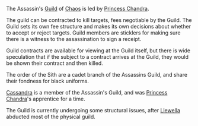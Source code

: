 The Assassin's [Guild](ChaosGuilds#assassins) of [Chaos](CourtsOfChaos) is led by [Princess Chandra](PrincessChandraOfAssassins).

The guild can be contracted to kill targets, fees negotiable by the Guild.  The Guild sets its own fee structure and makes its own decisions about whether to accept or reject targets. Guild members are sticklers for making sure there is a witness to the assassination to sign a receipt.

Guild contracts are available for viewing at the Guild itself, but there is wide speculation that if the subject to a contract arrives at the Guild, they would be shown their contract and then killed.

The order of the Sith are a cadet branch of the Assassins Guild, and share their fondness for black uniforms.

[Cassandra](CassandraOfCorwin) is a member of the Assassin's Guild, and was [Princess Chandra](PrincessChandraOfAssassins)'s apprentice for a time.

The Guild is currently undergoing some structural issues, after [Llewella](LlewellaOfOberon) abducted most of the physical guild.
